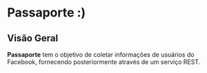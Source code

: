 # Passaporte :)

## Visão Geral
**Passaporte** tem o  objetivo de coletar informações de usuários do Facebook, fornecendo posteriormente através de um serviço REST.
